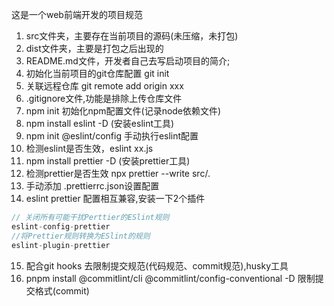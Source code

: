 这是一个web前端开发的项目规范
<!-- 如何启动项目的简介 README.md -->

<!-- 初始化项目配置(步骤) -->

1. src文件夹，主要存在当前项目的源码(未压缩，未打包)
2. dist文件夹，主要是打包之后出现的
3. README.md文件，开发者自己去写启动项目的简介;
4. 初始化当前项目的git仓库配置 git init
5. 关联远程仓库  git remote add origin xxx
6. .gitignore文件,功能是排除上传仓库文件
7. npm init 初始化npm配置文件(记录node依赖文件)
8. npm install eslint -D (安装eslint工具)
9. npm init @eslint/config 手动执行eslint配置
10. 检测eslint是否生效，eslint xx.js
11. npm install prettier -D (安装prettier工具)
12. 检测prettier是否生效 npx prettier --write src/.
13. 手动添加 .prettierrc.json设置配置
14. eslint prettier 配置相互兼容,安装一下2个插件
```js
// 关闭所有可能干扰Perttier的ESlint规则
eslint-config-prettier
//将Prettier规则转换为ESlint的规则
eslint-plugin-prettier
```

15. 配合git hooks 去限制提交规范(代码规范、commit规范),husky工具
16. pnpm install @commitlint/cli @commitlint/config-conventional -D 限制提交格式(commit)